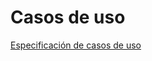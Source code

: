 # Casos de uso
[Especificación de casos de uso](https://alumnosuady-my.sharepoint.com/:w:/g/personal/a20203722_alumnos_uady_mx/ERvSRwPPzPVImnFaMU7tWVMBKo02i_cUXEn08dXG6gdrqQ?e=mioKiF)

